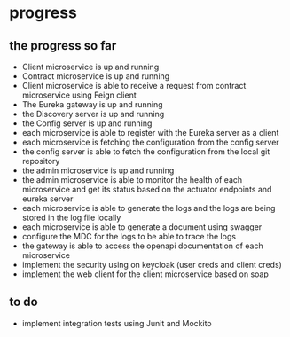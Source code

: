 # progress


## the progress so far

- Client microservice is up and running
- Contract microservice is up and running
- Client microservice is able to receive a request from contract microservice using Feign client
- The Eureka gateway is up and running
- the Discovery server is up and running
- the Config server is up and running
- each microservice is able to register with the Eureka server as a client
- each microservice is fetching the configuration from the config server
- the config server is able to fetch the configuration from the local git repository
- the admin microservice is up and running
- the admin microservice is able to monitor the health of each microservice and get its status based on the actuator endpoints and eureka server
- each microservice is able to generate the logs and the logs are being stored in the log file locally
- each microservice is able to generate a document using swagger
- configure the MDC for the logs to be able to trace the logs
- the gateway is able to access the openapi documentation of each microservice
- implement the security using on keycloak (user creds and client creds)
- implement the web client for the client microservice based on soap


## to do


- implement integration tests using Junit and Mockito
